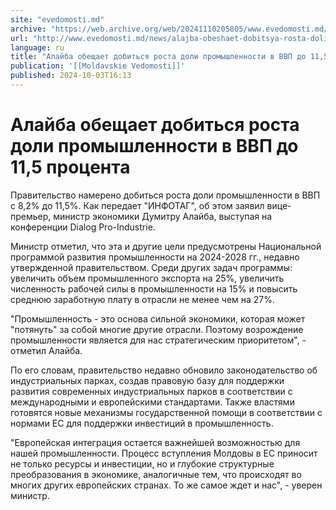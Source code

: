 ```yaml
---
site: "evedomosti.md"
archive: "https://web.archive.org/web/20241110205805/www.evedomosti.md/news/alajba-obeshaet-dobitsya-rosta-doli-promyshlennosti-v-vvp-do"
url: "http://www.evedomosti.md/news/alajba-obeshaet-dobitsya-rosta-doli-promyshlennosti-v-vvp-do"
language: ru
title: "Алайба обещает добиться роста доли промышленности в ВВП до 11,5 процента"
publication: '[[Moldavskie Vedomosti]]'
published: 2024-10-03T16:13
---
```


# Алайба обещает добиться роста доли промышленности в ВВП до 11,5 процента

Правительство намерено добиться роста доли промышленности в ВВП с 8,2% до 11,5%. Как передает "ИНФОТАГ", об этом заявил вице-премьер, министр экономики Думитру Алайба, выступая на конференции Dialog Pro-Industrie.

Министр отметил, что эта и другие цели предусмотрены Национальной программой развития промышленности на 2024-2028 гг., недавно утвержденной правительством. Среди других задач программы: увеличить объем промышленного экспорта на 25%, увеличить численность рабочей силы в промышленности на 15% и повысить среднюю заработную плату в отрасли не менее чем на 27%.

"Промышленность - это основа сильной экономики, которая может "потянуть" за собой многие другие отрасли. Поэтому возрождение промышленности является для нас стратегическим приоритетом", - отметил Алайба.

По его словам, правительство недавно обновило законодательство об индустриальных парках, создав правовую базу для поддержки развития современных индустриальных парков в соответствии с международными и европейскими стандартами. Также властями готовятся новые механизмы государственной помощи в соответствии с нормами ЕС для поддержки инвестиций в промышленность.

"Европейская интеграция остается важнейшей возможностью для нашей промышленности. Процесс вступления Молдовы в ЕС приносит не только ресурсы и инвестиции, но и глубокие структурные преобразования в экономике, аналогичные тем, что происходят во многих других европейских странах. То же самое ждет и нас", - уверен министр.